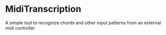 # MidiTranscription
 A simple tool to recognize chords and other input patterns from an external midi controller.
